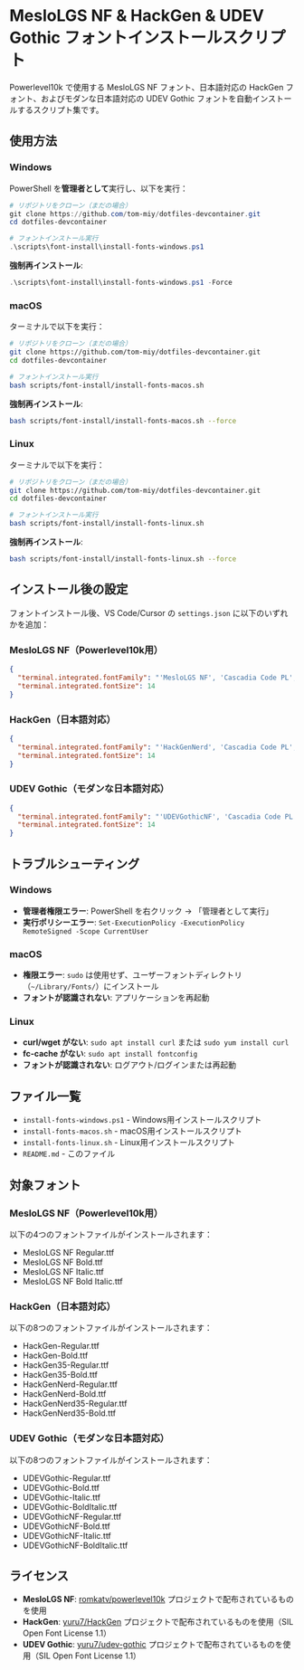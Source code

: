 # MesloLGS NF & HackGen & UDEV Gothic フォントインストールスクリプト

Powerlevel10k で使用する MesloLGS NF フォント、日本語対応の HackGen フォント、およびモダンな日本語対応の UDEV Gothic フォントを自動インストールするスクリプト集です。

## 使用方法

### Windows

PowerShell を**管理者として**実行し、以下を実行：

```powershell
# リポジトリをクローン（まだの場合）
git clone https://github.com/tom-miy/dotfiles-devcontainer.git
cd dotfiles-devcontainer

# フォントインストール実行
.\scripts\font-install\install-fonts-windows.ps1
```

**強制再インストール**:
```powershell
.\scripts\font-install\install-fonts-windows.ps1 -Force
```

### macOS

ターミナルで以下を実行：

```bash
# リポジトリをクローン（まだの場合）
git clone https://github.com/tom-miy/dotfiles-devcontainer.git
cd dotfiles-devcontainer

# フォントインストール実行
bash scripts/font-install/install-fonts-macos.sh
```

**強制再インストール**:
```bash
bash scripts/font-install/install-fonts-macos.sh --force
```

### Linux

ターミナルで以下を実行：

```bash
# リポジトリをクローン（まだの場合）
git clone https://github.com/tom-miy/dotfiles-devcontainer.git
cd dotfiles-devcontainer

# フォントインストール実行
bash scripts/font-install/install-fonts-linux.sh
```

**強制再インストール**:
```bash
bash scripts/font-install/install-fonts-linux.sh --force
```

## インストール後の設定

フォントインストール後、VS Code/Cursor の `settings.json` に以下のいずれかを追加：

### MesloLGS NF（Powerlevel10k用）
```json
{
  "terminal.integrated.fontFamily": "'MesloLGS NF', 'Cascadia Code PL', monospace",
  "terminal.integrated.fontSize": 14
}
```

### HackGen（日本語対応）
```json
{
  "terminal.integrated.fontFamily": "'HackGenNerd', 'Cascadia Code PL', monospace",
  "terminal.integrated.fontSize": 14
}
```

### UDEV Gothic（モダンな日本語対応）
```json
{
  "terminal.integrated.fontFamily": "'UDEVGothicNF', 'Cascadia Code PL', monospace",
  "terminal.integrated.fontSize": 14
}
```

## トラブルシューティング

### Windows
- **管理者権限エラー**: PowerShell を右クリック → 「管理者として実行」
- **実行ポリシーエラー**: `Set-ExecutionPolicy -ExecutionPolicy RemoteSigned -Scope CurrentUser`

### macOS
- **権限エラー**: `sudo` は使用せず、ユーザーフォントディレクトリ（`~/Library/Fonts/`）にインストール
- **フォントが認識されない**: アプリケーションを再起動

### Linux
- **curl/wget がない**: `sudo apt install curl` または `sudo yum install curl`
- **fc-cache がない**: `sudo apt install fontconfig`
- **フォントが認識されない**: ログアウト/ログインまたは再起動

## ファイル一覧

- `install-fonts-windows.ps1` - Windows用インストールスクリプト
- `install-fonts-macos.sh` - macOS用インストールスクリプト  
- `install-fonts-linux.sh` - Linux用インストールスクリプト
- `README.md` - このファイル

## 対象フォント

### MesloLGS NF（Powerlevel10k用）
以下の4つのフォントファイルがインストールされます：

- MesloLGS NF Regular.ttf
- MesloLGS NF Bold.ttf
- MesloLGS NF Italic.ttf
- MesloLGS NF Bold Italic.ttf

### HackGen（日本語対応）
以下の8つのフォントファイルがインストールされます：

- HackGen-Regular.ttf
- HackGen-Bold.ttf
- HackGen35-Regular.ttf
- HackGen35-Bold.ttf
- HackGenNerd-Regular.ttf
- HackGenNerd-Bold.ttf
- HackGenNerd35-Regular.ttf
- HackGenNerd35-Bold.ttf

### UDEV Gothic（モダンな日本語対応）
以下の8つのフォントファイルがインストールされます：

- UDEVGothic-Regular.ttf
- UDEVGothic-Bold.ttf
- UDEVGothic-Italic.ttf
- UDEVGothic-BoldItalic.ttf
- UDEVGothicNF-Regular.ttf
- UDEVGothicNF-Bold.ttf
- UDEVGothicNF-Italic.ttf
- UDEVGothicNF-BoldItalic.ttf

## ライセンス

- **MesloLGS NF**: [romkatv/powerlevel10k](https://github.com/romkatv/powerlevel10k) プロジェクトで配布されているものを使用
- **HackGen**: [yuru7/HackGen](https://github.com/yuru7/HackGen) プロジェクトで配布されているものを使用（SIL Open Font License 1.1）
- **UDEV Gothic**: [yuru7/udev-gothic](https://github.com/yuru7/udev-gothic) プロジェクトで配布されているものを使用（SIL Open Font License 1.1）